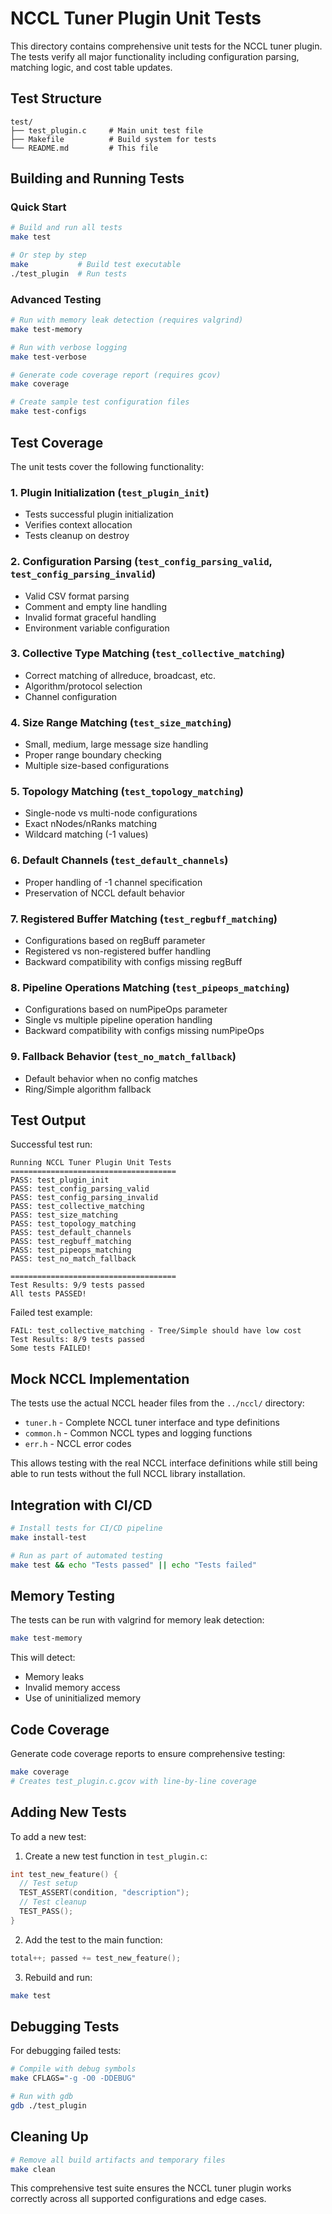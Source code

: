 # NCCL Tuner Plugin Unit Tests

This directory contains comprehensive unit tests for the NCCL tuner plugin. The tests verify all major functionality including configuration parsing, matching logic, and cost table updates.

## Test Structure

```
test/
├── test_plugin.c     # Main unit test file
├── Makefile          # Build system for tests
└── README.md         # This file
```

## Building and Running Tests

### Quick Start

```bash
# Build and run all tests
make test

# Or step by step
make           # Build test executable
./test_plugin  # Run tests
```

### Advanced Testing

```bash
# Run with memory leak detection (requires valgrind)
make test-memory

# Run with verbose logging
make test-verbose

# Generate code coverage report (requires gcov)
make coverage

# Create sample test configuration files
make test-configs
```

## Test Coverage

The unit tests cover the following functionality:

### 1. **Plugin Initialization (`test_plugin_init`)**
- Tests successful plugin initialization
- Verifies context allocation
- Tests cleanup on destroy

### 2. **Configuration Parsing (`test_config_parsing_valid`, `test_config_parsing_invalid`)**
- Valid CSV format parsing
- Comment and empty line handling
- Invalid format graceful handling
- Environment variable configuration

### 3. **Collective Type Matching (`test_collective_matching`)**
- Correct matching of allreduce, broadcast, etc.
- Algorithm/protocol selection
- Channel configuration

### 4. **Size Range Matching (`test_size_matching`)**
- Small, medium, large message size handling
- Proper range boundary checking
- Multiple size-based configurations

### 5. **Topology Matching (`test_topology_matching`)**
- Single-node vs multi-node configurations
- Exact nNodes/nRanks matching
- Wildcard matching (-1 values)

### 6. **Default Channels (`test_default_channels`)**
- Proper handling of -1 channel specification
- Preservation of NCCL default behavior

### 7. **Registered Buffer Matching (`test_regbuff_matching`)**
- Configurations based on regBuff parameter
- Registered vs non-registered buffer handling
- Backward compatibility with configs missing regBuff

### 8. **Pipeline Operations Matching (`test_pipeops_matching`)**
- Configurations based on numPipeOps parameter
- Single vs multiple pipeline operation handling
- Backward compatibility with configs missing numPipeOps

### 9. **Fallback Behavior (`test_no_match_fallback`)**
- Default behavior when no config matches
- Ring/Simple algorithm fallback

## Test Output

Successful test run:
```
Running NCCL Tuner Plugin Unit Tests
=====================================
PASS: test_plugin_init
PASS: test_config_parsing_valid
PASS: test_config_parsing_invalid
PASS: test_collective_matching
PASS: test_size_matching
PASS: test_topology_matching
PASS: test_default_channels
PASS: test_regbuff_matching
PASS: test_pipeops_matching
PASS: test_no_match_fallback

=====================================
Test Results: 9/9 tests passed
All tests PASSED!
```

Failed test example:
```
FAIL: test_collective_matching - Tree/Simple should have low cost
Test Results: 8/9 tests passed
Some tests FAILED!
```

## Mock NCCL Implementation

The tests use the actual NCCL header files from the `../nccl/` directory:

- `tuner.h` - Complete NCCL tuner interface and type definitions
- `common.h` - Common NCCL types and logging functions
- `err.h` - NCCL error codes

This allows testing with the real NCCL interface definitions while still being able to run tests without the full NCCL library installation.

## Integration with CI/CD

```bash
# Install tests for CI/CD pipeline
make install-test

# Run as part of automated testing
make test && echo "Tests passed" || echo "Tests failed"
```

## Memory Testing

The tests can be run with valgrind for memory leak detection:

```bash
make test-memory
```

This will detect:
- Memory leaks
- Invalid memory access
- Use of uninitialized memory

## Code Coverage

Generate code coverage reports to ensure comprehensive testing:

```bash
make coverage
# Creates test_plugin.c.gcov with line-by-line coverage
```

## Adding New Tests

To add a new test:

1. Create a new test function in `test_plugin.c`:
```c
int test_new_feature() {
  // Test setup
  TEST_ASSERT(condition, "description");
  // Test cleanup
  TEST_PASS();
}
```

2. Add the test to the main function:
```c
total++; passed += test_new_feature();
```

3. Rebuild and run:
```bash
make test
```

## Debugging Tests

For debugging failed tests:

```bash
# Compile with debug symbols
make CFLAGS="-g -O0 -DDEBUG"

# Run with gdb
gdb ./test_plugin
```

## Cleaning Up

```bash
# Remove all build artifacts and temporary files
make clean
```

This comprehensive test suite ensures the NCCL tuner plugin works correctly across all supported configurations and edge cases.
